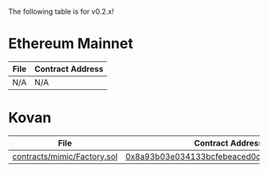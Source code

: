 The following table is for v0.2.x!

# Ethereum Mainnet

File | Contract Address
-----|-----------------
N/A  | N/A

# Kovan

File | Contract Address
-----|-----------------
[contracts/mimic/Factory.sol](https://github.com/Alpha-Serpentis-Developments/Project-Mimic/blob/c15528bdc05cc32422a5e5123b97a1022eb07782/contracts/mimic/Factory.sol) | [0x8a93b03e034133bcfebeaced0c8469b87b46b21e](https://kovan.etherscan.io/address/0x8a93b03e034133bcfebeaced0c8469b87b46b21e)

